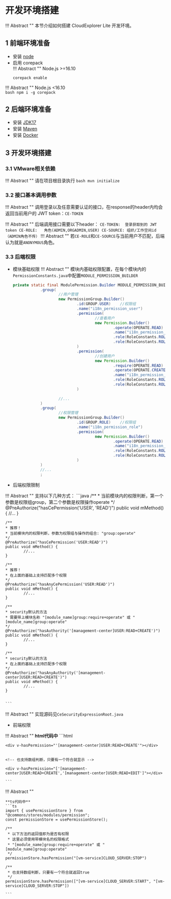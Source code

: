 # 开发环境搭建

!!! Abstract ""
    本节介绍如何搭建 CloudExplorer Lite 开发环境。

## 1 前端环境准备

- 安装 [node](https://nodejs.org/)
- 启用 corepack  
!!! Abstract ""
    Node.js >=16.10
    ```bash
    corepack enable
    ```
!!! Abstract ""
    Node.js <16.10  
    ```bash
    npm i -g corepack
    ```


## 2 后端环境准备

- 安装 [JDK17](https://www.oracle.com/java/technologies/javase/jdk17-archive-downloads.html)
- 安装 [Maven](https://maven.apache.org/download.cgi)
- 安装 [Docker](https://www.docker.com/)


## 3 开发环境搭建

### 3.1 VMware相关依赖

!!! Abstract ""
    请在项目根目录执行
    ``` bash
    mvn initialize
    ```

### 3.2 接口基本调用参数

!!! Abstract ""
    调用登录以及任意需要认证的接口，在response的header内均会返回当前用户的 JWT token：`CE-TOKEN`

!!! Abstract ""
    后端调用接口需要以下header：
    ```
    CE-TOKEN:  登录获取到的 JWT token
    CE-ROLE:   角色(ADMIN,ORGADMIN,USER)
    CE-SOURCE: 组织/工作空间id（ADMIN角色不传）
    ```
!!! Abstract ""
    若`CE-ROLE`和`CE-SOURCE`与当前用户不匹配，后端认为就是`ANONYMOUS`角色。


### 3.3 后端权限

- 模块基础权限
!!! Abstract ""
    模块内基础权限配置，在每个模块内的`PermissionConstants.java`中配置`MODULE_PERMISSION_BUILDER`

    ```java
    private static final ModulePermission.Builder MODULE_PERMISSION_BUILDER = new ModulePermission.Builder()
                .group(
                        //用户管理
                        new PermissionGroup.Builder()
                                .id(GROUP.USER)    //权限组
                                .name("i18n_permission_user")
                                .permission(
                                        //查看用户
                                        new Permission.Builder()
                                                .operate(OPERATE.READ)    //权限操作
                                                .name("i18n_permission_user_read")
                                                .role(RoleConstants.ROLE.ADMIN)    //生效的角色
                                                .role(RoleConstants.ROLE.ORGADMIN)
                                )
                                .permission(
                                        //创建用户
                                        new Permission.Builder()
                                                .require(OPERATE.READ)      //该权限的基础权限
                                                .operate(OPERATE.CREATE)    //权限操作
                                                .name("i18n_permission_user_create")
                                                .role(RoleConstants.ROLE.ADMIN)    //生效的角色
                                                .role(RoleConstants.ROLE.ORGADMIN)
                                )
                                
                        //...
                )
                .group(
                        //权限管理
                        new PermissionGroup.Builder()
                                .id(GROUP.ROLE)    //权限组
                                .name("i18n_permission_role")
                                .permission(
                                        new Permission.Builder()
                                                .operate(OPERATE.READ)
                                                .name("i18n_permission_role_read")
                                                .role(RoleConstants.ROLE.ADMIN)
                                                .role(RoleConstants.ROLE.ORGADMIN)
                                )
                )
                //...
                ;


    ```

- 后端权限限制

!!! Abstract ""
    支持以下几种方式：
    ```java
    /**
    * 当前模块内的权限判断，第一个参数是权限组group，第二个参数是权限操作operate
    */
    @PreAuthorize("hasCePermission('USER', 'READ')")
    public void mMethod() {
            //...
    }

    /**
    * 推荐！
    * 当前模块内的权限判断，参数为权限组与操作的组合: "group:operate"
    */
    @PreAuthorize("hasCePermission('USER:READ')")
    public void mMethod() {
            //...
    }

    /**
    * 推荐！
    * 在上面的基础上支持匹配多个权限
    */
    @PreAuthorize("hasAnyCePermission('USER:READ')")
    public void mMethod() {
            //...
    }

    /**
    * security默认的方法
    * 需要带上模块名称 "[module_name]group:require+operate" 或 "[module_name]group:operate"
    */
    @PreAuthorize("hasAuthority('[management-center]USER:READ+CREATE')")
    public void mMethod() {
            //...
    }

    /**
    * security默认的方法
    * 在上面的基础上支持匹配多个权限
    */
    @PreAuthorize("hasAnyAuthority('[management-center]USER:READ+CREATE')")
    public void mMethod() {
            //...
    }


    ```
!!! Abstract ""
    实现源码见`CeSecurityExpressionRoot.java`

-  前端权限


!!! Abstract ""
    **html代码中**
    ```html
    <!--
        这里必须使用带模块名的权限格式
        "[module_name]group:require+operate" 或 "[module_name]group:operate"
    -->

    <div v-hasPermission="'[management-center]USER:READ+CREATE'"></div>


    <!-- 也支持数组判断，只要有一个符合就显示 -->

    <div v-hasPermission="['[management-center]USER:READ+CREATE','[management-center]USER:READ+EDIT']"></div>

    ```
!!! Abstract ""

    **ts代码中** 
    ```ts
    import { usePermissionStore } from "@commons/stores/modules/permission";
    const permissionStore = usePermissionStore();

    /**
     * 以下方法的返回值即为是否有权限 
     * 这里必须使用带模块名的权限格式
     * "[module_name]group:require+operate" 或 "[module_name]group:operate"
     */
    permissionStore.hasPermission("[vm-service]CLOUD_SERVER:STOP")

    /**
     * 也支持数组判断，只要有一个符合就返回true
     */
    permissionStore.hasPermission(["[vm-service]CLOUD_SERVER:START", "[vm-service]CLOUD_SERVER:STOP"])

    ```
